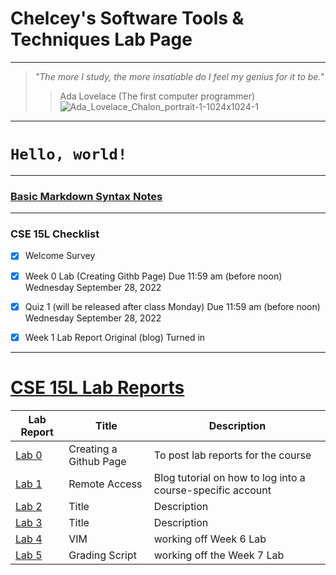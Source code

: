 # **Chelcey's Software Tools & Techniques Lab Page**
---
> *"The more I study, the more insatiable do I feel my genius for it to be."*
> 
>> Ada Lovelace (The first computer programmer) ![Ada_Lovelace_Chalon_portrait-1-1024x1024-1](https://user-images.githubusercontent.com/71199896/192131276-513cd686-aa0a-4035-8626-a876fff35017.jpg)

***

# `Hello, world!`

---
### [Basic Markdown Syntax Notes](https://chelcey.github.io/cse15l-lab-reports/basic-markdown-syntax.html)

***
### CSE 15L Checklist
- [X] Welcome Survey
- [X] Week 0 Lab (Creating Githb Page) Due 11:59 am (before noon) Wednesday September 28, 2022
- [X] Quiz 1 (will be released after class Monday) Due 11:59 am (before noon) Wednesday September 28, 2022
- [X] Week 1 Lab Report Original (blog) Turned in


***

# [CSE 15L Lab Reports](https://chelcey.github.io/cse15l-lab-reports/index.html)


| Lab Report | Title | Description |
| ----------- | ----------- | ----------- |
| [Lab 0](lab-report-1-week-0.html) | Creating a Github Page | To post lab reports for the course |
| [Lab 1](lab-report-1-week-1.html) | Remote Access | Blog tutorial on how to log into a course-specific account | 
| [Lab 2](lab-report-2-week-2.html) | Title | Description | 
| [Lab 3](lab-report-1-week-3.html) | Title | Description |
| [Lab 4](https://chelcey.github.io/cse15l-lab-reports/lab-report-4-week-7) | VIM   | working off Week 6 Lab |
| [Lab 5](https://chelcey.github.io/cse15l-lab-reports/lab-report-5-week-8) | Grading Script  | working off the Week 7 Lab |
